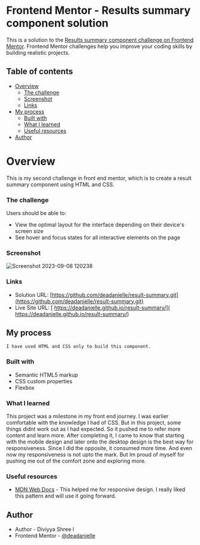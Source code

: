 # Frontend Mentor - Results summary component solution

This is a solution to the [Results summary component challenge on Frontend Mentor](https://www.frontendmentor.io/challenges/results-summary-component-CE_K6s0maV). Frontend Mentor challenges help you improve your coding skills by building realistic projects. 

## Table of contents

- [Overview](#overview)
  - [The challenge](#the-challenge)
  - [Screenshot](#screenshot)
  - [Links](#links)
- [My process](#my-process)
  - [Built with](#built-with)
  - [What I learned](#what-i-learned)
  - [Useful resources](#useful-resources)
- [Author](#author)

# Overview
   This is my second challenge in front end mentor, which is to create a result summary component using HTML and CSS.

### The challenge

Users should be able to:

- View the optimal layout for the interface depending on their device's screen size
- See hover and focus states for all interactive elements on the page

### Screenshot
![Screenshot 2023-09-08 120238](https://github.com/deadanielle/result-summary/assets/141745597/aabb086e-9132-4a63-993c-b375e132760e)


### Links

- Solution URL: [https://github.com/deadanielle/result-summary.git](https://github.com/deadanielle/result-summary.git)
- Live Site URL: [ https://deadanielle.github.io/result-summary/]( https://deadanielle.github.io/result-summary/)

## My process
    I have used HTML and CSS only to build this component.

### Built with

- Semantic HTML5 markup
- CSS custom properties
- Flexbox

### What I learned
   This project was a milestone in my front end journey. I was earlier comfortable with the knowledge I had of CSS. But in this project, some things didnt work out as I had expected. So it pushed me to refer more content and learn more. After completing it, I came to know that starting with the mobile design and later onto the desktop design is the best way for responsiveness. Since I did the opposite, it consumed more time. And even now my responsiveness is not upto the mark. But Im proud of myself for pushing me out of the comfort zone and exploring more.
### Useful resources

- [MDN Web Docs](https://developer.mozilla.org/en-US/docs/Learn/CSS/CSS_layout/Media_queries) - This helped me for responsive design. I really liked this pattern and will use it going forward.

## Author

- Author - Diviyya Shree I
- Frontend Mentor - [@deadanielle](https://www.frontendmentor.io/profile/deadanielle)

